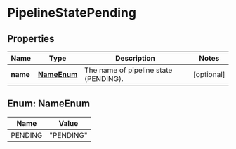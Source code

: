 # PipelineStatePending

## Properties
Name | Type | Description | Notes
------------ | ------------- | ------------- | -------------
**name** | [**NameEnum**](#NameEnum) | The name of pipeline state (PENDING). |  [optional]

<a name="NameEnum"></a>
## Enum: NameEnum
Name | Value
---- | -----
PENDING | &quot;PENDING&quot;
